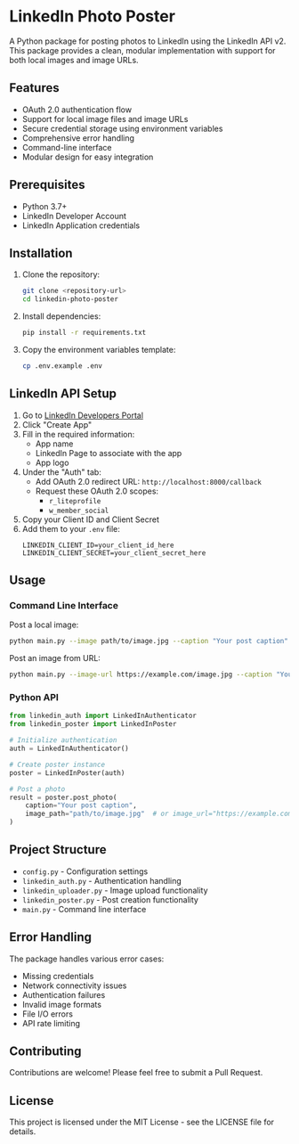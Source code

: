 # LinkedIn Photo Poster

A Python package for posting photos to LinkedIn using the LinkedIn API v2. This package provides a clean, modular implementation with support for both local images and image URLs.

## Features

- OAuth 2.0 authentication flow
- Support for local image files and image URLs
- Secure credential storage using environment variables
- Comprehensive error handling
- Command-line interface
- Modular design for easy integration

## Prerequisites

- Python 3.7+
- LinkedIn Developer Account
- LinkedIn Application credentials

## Installation

1. Clone the repository:
   ```bash
   git clone <repository-url>
   cd linkedin-photo-poster
   ```

2. Install dependencies:
   ```bash
   pip install -r requirements.txt
   ```

3. Copy the environment variables template:
   ```bash
   cp .env.example .env
   ```

## LinkedIn API Setup

1. Go to [LinkedIn Developers Portal](https://www.linkedin.com/developers/)
2. Click "Create App"
3. Fill in the required information:
   - App name
   - LinkedIn Page to associate with the app
   - App logo
4. Under the "Auth" tab:
   - Add OAuth 2.0 redirect URL: `http://localhost:8000/callback`
   - Request these OAuth 2.0 scopes:
     - `r_liteprofile`
     - `w_member_social`
5. Copy your Client ID and Client Secret
6. Add them to your `.env` file:
   ```
   LINKEDIN_CLIENT_ID=your_client_id_here
   LINKEDIN_CLIENT_SECRET=your_client_secret_here
   ```

## Usage

### Command Line Interface

Post a local image:
```bash
python main.py --image path/to/image.jpg --caption "Your post caption"
```

Post an image from URL:
```bash
python main.py --image-url https://example.com/image.jpg --caption "Your post caption"
```

### Python API

```python
from linkedin_auth import LinkedInAuthenticator
from linkedin_poster import LinkedInPoster

# Initialize authentication
auth = LinkedInAuthenticator()

# Create poster instance
poster = LinkedInPoster(auth)

# Post a photo
result = poster.post_photo(
    caption="Your post caption",
    image_path="path/to/image.jpg"  # or image_url="https://example.com/image.jpg"
)
```

## Project Structure

- `config.py` - Configuration settings
- `linkedin_auth.py` - Authentication handling
- `linkedin_uploader.py` - Image upload functionality
- `linkedin_poster.py` - Post creation functionality
- `main.py` - Command line interface

## Error Handling

The package handles various error cases:
- Missing credentials
- Network connectivity issues
- Authentication failures
- Invalid image formats
- File I/O errors
- API rate limiting

## Contributing

Contributions are welcome! Please feel free to submit a Pull Request.

## License

This project is licensed under the MIT License - see the LICENSE file for details.